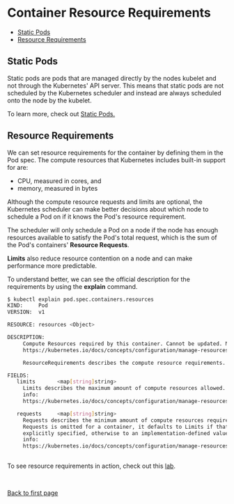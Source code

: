 
# Container Resource Requirements 

- [Static Pods](#static-pods)
- [Resource Requirements](#container-resource-requirements)

## Static Pods 

Static pods are pods that are managed directly by the nodes kubelet and not through the Kubernetes' API server. This means that static pods are not scheduled by the Kubernetes scheduler and instead are always scheduled onto the node by the kubelet. 

To learn more, check out [Static Pods.](./009-Static-Pod-Manifests.md)

## Resource Requirements

We can set resource requirements for the container by defining them in the Pod spec. The compute resources that Kubernetes includes built-in support for are:

- CPU, measured in cores, and 
- memory, measured in bytes

Although the compute resource requests and limits are optional, the Kubernetes scheduler can make better decisions about which node to schedule a Pod on if it knows the Pod's resource requirement. 

The scheduler will only schedule a Pod on a node if the node has enough resources available to satisfy the Pod's total request, which is the sum of the Pod's containers' **Resource Requests**. 

**Limits** also reduce resource contention on a node and can make performance more predictable.

To understand better, we can see the official description for the requirements by using the **explain** command.

```bash
$ kubectl explain pod.spec.containers.resources
KIND:     Pod
VERSION:  v1

RESOURCE: resources <Object>

DESCRIPTION:
     Compute Resources required by this container. Cannot be updated. More info:
     https://kubernetes.io/docs/concepts/configuration/manage-resources-containers/

     ResourceRequirements describes the compute resource requirements.

FIELDS:
   limits       <map[string]string>
     Limits describes the maximum amount of compute resources allowed. More
     info:
     https://kubernetes.io/docs/concepts/configuration/manage-resources-containers/

   requests     <map[string]string>
     Requests describes the minimum amount of compute resources required. If
     Requests is omitted for a container, it defaults to Limits if that is
     explicitly specified, otherwise to an implementation-defined value. More
     info:
     https://kubernetes.io/docs/concepts/configuration/manage-resources-containers/
 
```

To see resource requirements in action, check out this [lab](../../Lab21-Resource_Requirements/README.md).



<br>

[Back to first page](../../README.md#kubernetes)
